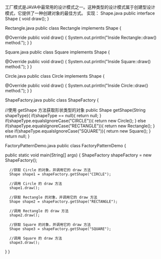 工厂模式是JAVA中最常用的设计模式之一。这种类型的设计模式属于创建型设计模式，它提供了一种创建对象的最佳方式。
实现：
Shape.java
public interface Shape {
   void draw();
}

Rectangle.java
public class Rectangle implements Shape {

   @Override
   public void draw() {
      System.out.println("Inside Rectangle::draw() method.");
   }
}

Square.java
public class Square implements Shape {

   @Override
   public void draw() {
      System.out.println("Inside Square::draw() method.");
   }
}

Circle.java
public class Circle implements Shape {

   @Override
   public void draw() {
      System.out.println("Inside Circle::draw() method.");
   }
}

ShapeFactory.java
public class ShapeFactory {
	
   //使用 getShape 方法获取形状类型的对象
   public Shape getShape(String shapeType){
      if(shapeType == null){
         return null;
      }		
      if(shapeType.equalsIgnoreCase("CIRCLE")){
         return new Circle();
      } else if(shapeType.equalsIgnoreCase("RECTANGLE")){
         return new Rectangle();
      } else if(shapeType.equalsIgnoreCase("SQUARE")){
         return new Square();
      }
      return null;
   }


FactoryPatternDemo.java
public class FactoryPatternDemo {

   public static void main(String[] args) {
      ShapeFactory shapeFactory = new ShapeFactory();

      //获取 Circle 的对象，并调用它的 draw 方法
      Shape shape1 = shapeFactory.getShape("CIRCLE");

      //调用 Circle 的 draw 方法
      shape1.draw();

      //获取 Rectangle 的对象，并调用它的 draw 方法
      Shape shape2 = shapeFactory.getShape("RECTANGLE");

      //调用 Rectangle 的 draw 方法
      shape2.draw();

      //获取 Square 的对象，并调用它的 draw 方法
      Shape shape3 = shapeFactory.getShape("SQUARE");

      //调用 Square 的 draw 方法
      shape3.draw();
   }
}
